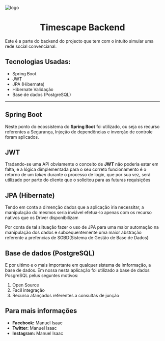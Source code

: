 ![logo](https://scontent.flad4-1.fna.fbcdn.net/v/t1.6435-9/37886027_422101941643563_1794297019687239680_n.jpg?_nc_cat=111&ccb=1-7&_nc_sid=e3f864&_nc_eui2=AeGroZcnYGi2JRCbQjLqXH03dKD-wr4TUR50oP7CvhNRHtaoApRfNNX_993DvfpYz83OdlKB7GG9Ej2wShMBOBmx&_nc_ohc=WyydDZNqbjUAX9-YfSf&_nc_ht=scontent.flad4-1.fna&oh=00_AfBKhq93SPK03v7QuCE1AEUarj797sprS82F931t3l_8TQ&oe=651DF417)

<h1 align="center">Timescape Backend</h1>

<p>Este é a parte do backend do projecto que tem com o intuito simular uma rede social convencianal.</p>

<h2>Tecnologias Usadas:</h2>

<ul>
  <li>Spring Boot</li>
  <li>JWT</li>
  <li>JPA (Hibernate)</li>
  <li>Hibernate Validação</li>
  <li>Base de dados (PostgreSQL)</li>
</ul>

<hr/>

<h2>Spring Boot</h2>

<p>Neste ponto do ecossistema do <strong>Spring Boot</strong> foi utilizado, ou seja os recurso referentes a Segurança, Injeção de dependências e inverção de controle foram aplicados.</p>

<h2>JWT</h2>

<p>Tradando-se uma API obviamente o conceito de <strong>JWT</strong> não poderia estar em falta, e a lógica dimplementada para o seu correto funcionamento é o retorno de um <i>token</i> durante o processo de login, que por sua vez, será utilizado por parte do cliente que o solicitou para as futuras requisições</p>

<h2>JPA (Hibernate)</h2>

<p>Tendo em conta a dimenção dados que a aplicação iria necessitar, a manipulação do mesmos seria inviável efetua-lo apenas com os recurso nativos que os Driver disponibilizam</p>
<p>Por conta de tal siituação fazer o uso de JPA para uma maior automação na manipulação dos dados e subcequentemente uma maior abstração referente a prefencias de SGBD(Sistema de Gestão de Base de Dados)</p>

<h2>Base de dados (PostgreSQL)</h2>

<p>E por ultimo e o mais importante em qualquer sistema de imformação, a base de dados. Em nossa nesta aplicação foi utilizado a base de dados PosgreSQL pelus seguntes motivos:</p>
<ol>
  <li>Open Source</li>
  <li>Facil integração</li>
  <li>Recurso afançados referentes a consultas de junção</li>
</ol>

<h2>Para mais informações</h2>
<ul>
  <li><strong>Facebook:</strong> Manuel Isaac</li>
  <li><strong>Twitter:</strong> Manuel Isaac</li>
  <li><strong>Instagram:</strong> Manuel Isaac</li>
</ul>
